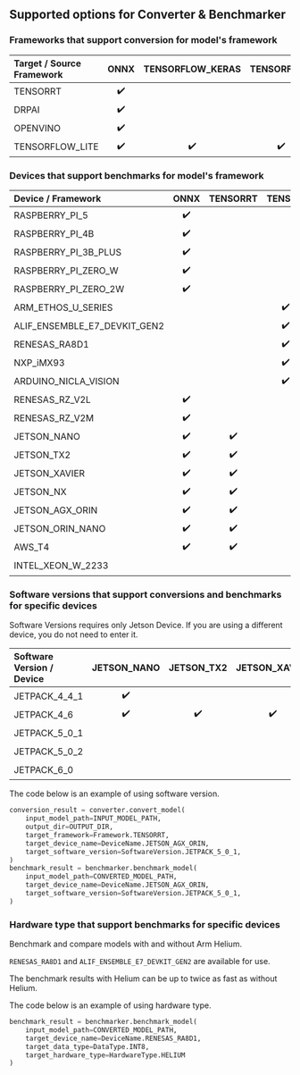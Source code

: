 ## Supported options for Converter & Benchmarker

### Frameworks that support conversion for model's framework

| Target / Source Framework | ONNX | TENSORFLOW_KERAS | TENSORFLOW |
|:--------------------------|:----:|:----------------:|:----------:|
| TENSORRT                  |  ✔️  |                  |            |
| DRPAI                     |  ✔️  |                  |            |
| OPENVINO                  |  ✔️  |                  |            |
| TENSORFLOW_LITE           |  ✔️  |        ✔️        |     ✔️     |

### Devices that support benchmarks for model's framework

| Device / Framework           | ONNX | TENSORRT | TENSORFLOW_LITE | DRPAI | OPENVINO |
|:-----------------------------|:----:|:--------:|:---------------:|:-----:|:--------:|
| RASPBERRY_PI_5               |  ✔️  |          |       ✔️        |       |          |
| RASPBERRY_PI_4B              |  ✔️  |          |       ✔️        |       |          |
| RASPBERRY_PI_3B_PLUS         |  ✔️  |          |       ✔️        |       |          |
| RASPBERRY_PI_ZERO_W          |  ✔️  |          |       ✔️        |       |          |
| RASPBERRY_PI_ZERO_2W         |  ✔️  |          |       ✔️        |       |          |
| ARM_ETHOS_U_SERIES           |      |          |  ✔️(only INT8)  |       |          |
| ALIF_ENSEMBLE_E7_DEVKIT_GEN2 |      |          |  ✔️(only INT8)  |       |          |
| RENESAS_RA8D1                |      |          |  ✔️(only INT8)  |       |          |
| NXP_iMX93                    |      |          |  ✔️(only INT8)  |       |          |
| ARDUINO_NICLA_VISION         |      |          |  ✔️(only INT8)  |       |          |
| RENESAS_RZ_V2L               |  ✔️  |          |                 |  ✔️   |          |
| RENESAS_RZ_V2M               |  ✔️  |          |                 |  ✔️   |          |
| JETSON_NANO                  |  ✔️  |    ✔️    |                 |       |          |
| JETSON_TX2                   |  ✔️  |    ✔️    |                 |       |          |
| JETSON_XAVIER                |  ✔️  |    ✔️    |                 |       |          |
| JETSON_NX                    |  ✔️  |    ✔️    |                 |       |          |
| JETSON_AGX_ORIN              |  ✔️  |    ✔️    |                 |       |          |
| JETSON_ORIN_NANO             |  ✔️  |    ✔️    |                 |       |          |
| AWS_T4                       |  ✔️  |    ✔️    |                 |       |          |
| INTEL_XEON_W_2233            |      |          |                 |       |    ✔️    |

### Software versions that support conversions and benchmarks for specific devices 

Software Versions requires only Jetson Device. If you are using a different device, you do not need to enter it.

| Software Version / Device | JETSON_NANO | JETSON_TX2 | JETSON_XAVIER | JETSON_NX | JETSON_AGX_ORIN | JETSON_ORIN_NANO |
|:--------------------------|:-----------:|:----------:|:-------------:|:---------:|:---------------:|:----------------:|
| JETPACK_4_4_1             |     ✔️      |            |               |           |                 |                  |
| JETPACK_4_6               |     ✔️      |     ✔️     |      ✔️       |    ✔️     |                 |                  |
| JETPACK_5_0_1             |             |            |               |           |       ✔️        |                  |
| JETPACK_5_0_2             |             |            |               |    ✔️     |                 |                  |
| JETPACK_6_0               |             |            |               |           |                 |        ✔️        |

The code below is an example of using software version.

```python
conversion_result = converter.convert_model(
    input_model_path=INPUT_MODEL_PATH,
    output_dir=OUTPUT_DIR,
    target_framework=Framework.TENSORRT,
    target_device_name=DeviceName.JETSON_AGX_ORIN,
    target_software_version=SoftwareVersion.JETPACK_5_0_1,
)
benchmark_result = benchmarker.benchmark_model(
    input_model_path=CONVERTED_MODEL_PATH,
    target_device_name=DeviceName.JETSON_AGX_ORIN,
    target_software_version=SoftwareVersion.JETPACK_5_0_1,
)
```

### Hardware type that support benchmarks for specific devices

Benchmark and compare models with and without Arm Helium.

`RENESAS_RA8D1` and `ALIF_ENSEMBLE_E7_DEVKIT_GEN2` are available for use.

The benchmark results with Helium can be up to twice as fast as without Helium.

The code below is an example of using hardware type.

```python
benchmark_result = benchmarker.benchmark_model(
    input_model_path=CONVERTED_MODEL_PATH,
    target_device_name=DeviceName.RENESAS_RA8D1,
    target_data_type=DataType.INT8,
    target_hardware_type=HardwareType.HELIUM
)
```